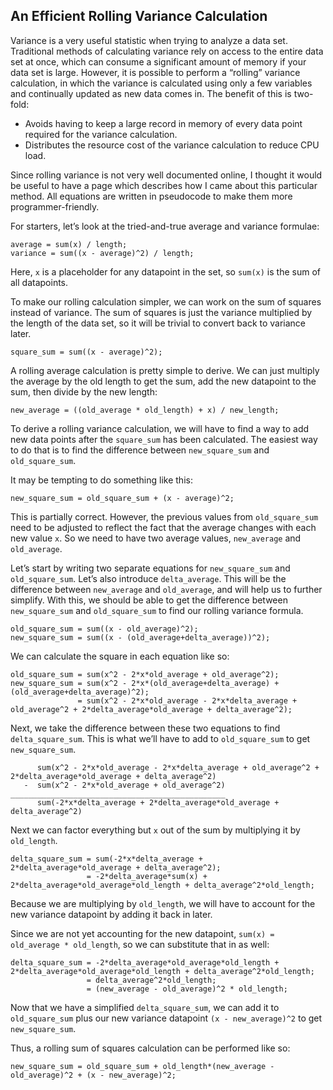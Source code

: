 ## An Efficient Rolling Variance Calculation
Variance is a very useful statistic when trying to analyze a data set. Traditional methods of calculating variance rely on access to the entire data set at once, which can consume a significant amount of memory if your data set is large. However, it is possible to perform a “rolling” variance calculation, in which the variance is calculated using only a few variables and continually updated as new data comes in. The benefit of this is two-fold:
 - Avoids having to keep a large record in memory of every data point required for the variance calculation.
 - Distributes the resource cost of the variance calculation to reduce CPU load.

Since rolling variance is not very well documented online, I thought it would be useful to have a page which describes how I came about this particular method. All equations are written in pseudocode to make them more programmer-friendly.

For starters, let’s look at the tried-and-true average and variance formulae:

```
average = sum(x) / length;
variance = sum((x - average)^2) / length;
```

Here, `x` is a placeholder for any datapoint in the set, so `sum(x)` is the sum of all datapoints.

To make our rolling calculation simpler, we can work on the sum of squares instead of variance. The sum of squares is just the variance multiplied by the length of the data set, so it will be trivial to convert back to variance later.

```
square_sum = sum((x - average)^2);
```

A rolling average calculation is pretty simple to derive. We can just multiply the average by the old length to get the sum, add the new datapoint to the sum, then divide by the new length:

```
new_average = ((old_average * old_length) + x) / new_length;
```

To derive a rolling variance calculation, we will have to find a way to add new data points after the `square_sum` has been calculated. The easiest way to do that is to find the difference between `new_square_sum` and `old_square_sum`. 

It may be tempting to do something like this:

```
new_square_sum = old_square_sum + (x - average)^2;
```

This is partially correct. However, the previous values from `old_square_sum` need to be adjusted to reflect the fact that the average changes with each new value `x`. So we need to have two average values, `new_average` and `old_average`.

Let’s start by writing two separate equations for `new_square_sum` and `old_square_sum`. Let’s also introduce `delta_average`. This will be the difference between `new_average` and `old_average`, and will help us to further simplify. With this, we should be able to get the difference between `new_square_sum` and `old_square_sum` to find our rolling variance formula.

```
old_square_sum = sum((x - old_average)^2);
new_square_sum = sum((x - (old_average+delta_average))^2);
```

We can calculate the square in each equation like so:

```
old_square_sum = sum(x^2 - 2*x*old_average + old_average^2);
new_square_sum = sum(x^2 - 2*x*(old_average+delta_average) + (old_average+delta_average)^2);
               = sum(x^2 - 2*x*old_average - 2*x*delta_average + old_average^2 + 2*delta_average*old_average + delta_average^2);
```

Next, we take the difference between these two equations to find `delta_square_sum`. This is what we’ll have to add to `old_square_sum` to get `new_square_sum`.

```
      sum(x^2 - 2*x*old_average - 2*x*delta_average + old_average^2 + 2*delta_average*old_average + delta_average^2)
   -  sum(x^2 - 2*x*old_average + old_average^2)
________________________________________________
      sum(-2*x*delta_average + 2*delta_average*old_average + delta_average^2)
```

Next we can factor everything but `x` out of the sum by multiplying it by `old_length`. 

```
delta_square_sum = sum(-2*x*delta_average + 2*delta_average*old_average + delta_average^2);
                 = -2*delta_average*sum(x) + 2*delta_average*old_average*old_length + delta_average^2*old_length;
```

Because we are multiplying by `old_length`, we will have to account for the new variance datapoint by adding it back in later.

Since we are not yet accounting for the new datapoint, `sum(x) = old_average * old_length`, so we can substitute that in as well:

```
delta_square_sum = -2*delta_average*old_average*old_length + 2*delta_average*old_average*old_length + delta_average^2*old_length;
                 = delta_average^2*old_length;
                 = (new_average - old_average)^2 * old_length;
```

Now that we have a simplified `delta_square_sum`, we can add it to `old_square_sum` plus our new variance datapoint `(x - new_average)^2` to get `new_square_sum`.

Thus, a rolling sum of squares calculation can be performed like so:

```
new_square_sum = old_square_sum + old_length*(new_average - old_average)^2 + (x - new_average)^2;
```
